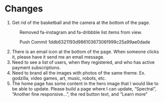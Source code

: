 <h1>Changes</h1>
<ol>
  <li>
    Get rid of the basketball and the camera at the bottom of the page.
    <ul>
      <p>Removed fa-instagram and fa-dribbble list items from view.</p>
      <p>Push Commit 1ddb6321193d98610367306f999c25a99ae0dade</p>
    </ul>
   </li>
  <li>There is an email icon at the bottom of the page. When someone clicks it, please have it send me an email message.</li>
  <li>Need to see a list of users, when they registered, and who has active payment subscriptions.</li>
  <li>Need to brand all the images with photos of the same theme. Ex. godzilla, video games, art, music, robots, etc.</li>
  <li>The home page has some content in the hero image that I would like to be able to update. Please build a page where I can update, “Spectral”, “Another fine responsive…”, the red button text, and “Learn more”</li>
</ol>
